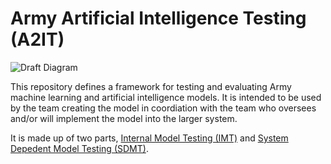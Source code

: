 # Army Artificial Intelligence Testing (A2IT)

![Draft Diagram](https://github.com/turingcompl33t/a2it/blob/08d87f070d7371fa83a376bff566ea423bf8527c/Draft%20Diagram.jpg)

This repository defines a framework for testing and evaluating Army machine learning and artificial intelligence models. It is intended to be used by the team creating the model in coordiation with the team who oversees and/or will implement the model into the larger system.  


It is made up of two parts, [Internal Model Testing (IMT)](0_IMT.md) and [System Depedent Model Testing (SDMT)](1_SDMT.md).
